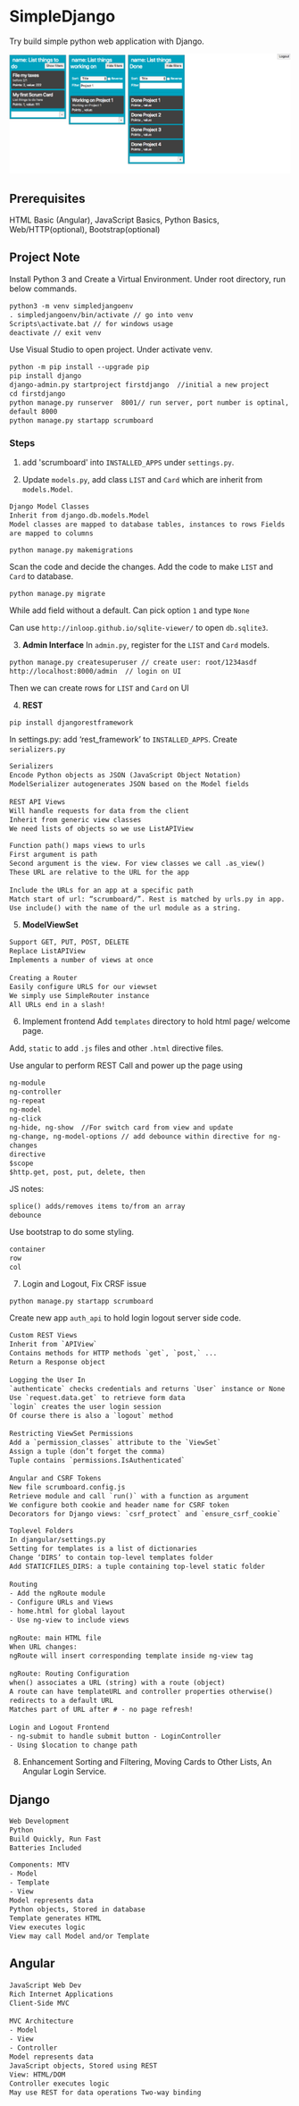 # SimpleDjango
Try build simple python web application with Django.

![HomePage](/images/homepage.png)
## Prerequisites
HTML Basic (Angular), JavaScript Basics, Python Basics, Web/HTTP(optional), Bootstrap(optional)

## Project Note
Install Python 3 and Create a Virtual Environment. Under root directory, run below commands.
```
python3 -m venv simpledjangoenv
. simpledjangoenv/bin/activate // go into venv
Scripts\activate.bat // for windows usage
deactivate // exit venv
```
Use Visual Studio to open project. Under activate venv.
```
python -m pip install --upgrade pip
pip install django
django-admin.py startproject firstdjango  //initial a new project
cd firstdjango
python manage.py runserver  8001// run server, port number is optinal, default 8000
python manage.py startapp scrumboard
```

### Steps
1. add 'scrumboard' into `INSTALLED_APPS` under `settings.py`.

2. Update `models.py`, add class `LIST` and `Card` which are inherit from `models.Model`.
```
Django Model Classes
Inherit from django.db.models.Model
Model classes are mapped to database tables, instances to rows Fields are mapped to columns
```
```
python manage.py makemigrations
```
Scan the code and decide the changes. Add the code to make `LIST` and `Card`  to database.
```
python manage.py migrate
```
While add field without a default. Can pick option `1` and type `None`

Can use `http://inloop.github.io/sqlite-viewer/` to open `db.sqlite3`.

3. **Admin Interface** In `admin.py`, register for the `LIST` and `Card` models.
```
python manage.py createsuperuser // create user: root/1234asdf
http://localhost:8000/admin  // login on UI
```
Then we can create rows for `LIST` and `Card` on UI

4. **REST**
```
pip install djangorestframework
```
In settings.py: add ‘rest_framework’ to `INSTALLED_APPS`. Create `serializers.py`
```
Serializers
Encode Python objects as JSON (JavaScript Object Notation) 
ModelSerializer autogenerates JSON based on the Model fields

REST API Views
Will handle requests for data from the client 
Inherit from generic view classes
We need lists of objects so we use ListAPIView
```

```
Function path() maps views to urls
First argument is path
Second argument is the view. For view classes we call .as_view() 
These URL are relative to the URL for the app

Include the URLs for an app at a specific path
Match start of url: “scrumboard/”. Rest is matched by urls.py in app. 
Use include() with the name of the url module as a string.
```

5. **ModelViewSet**
```
Support GET, PUT, POST, DELETE 
Replace ListAPIView
Implements a number of views at once

Creating a Router
Easily configure URLS for our viewset 
We simply use SimpleRouter instance 
All URLs end in a slash!
```

6.  Implement frontend
Add `templates` directory to hold html page/ welcome page.

Add, `static` to add `.js` files and other `.html` directive files.

Use angular to perform REST Call and power up the page using
```
ng-module
ng-controller
ng-repeat
ng-model
ng-click
ng-hide, ng-show  //For switch card from view and update
ng-change, ng-model-options // add debounce within directive for ng-changes
directive
$scope
$http.get, post, put, delete, then
```

JS notes:
```$xslt
splice() adds/removes items to/from an array
debounce
```
Use bootstrap to do some styling. 
```
container
row
col
```

7. Login and Logout, Fix CRSF issue
```
python manage.py startapp scrumboard
```
Create new app `auth_api` to hold login logout server side code.
```
Custom REST Views
Inherit from `APIView`
Contains methods for HTTP methods `get`, `post,` ... 
Return a Response object

Logging the User In
`authenticate` checks credentials and returns `User` instance or None 
Use `request.data.get` to retrieve form data
`login` creates the user login session
Of course there is also a `logout` method

Restricting ViewSet Permissions
Add a `permission_classes` attribute to the `ViewSet` 
Assign a tuple (don’t forget the comma)
Tuple contains `permissions.IsAuthenticated`

Angular and CSRF Tokens
New file scrumboard.config.js
Retrieve module and call `run()` with a function as argument
We configure both cookie and header name for CSRF token 
Decorators for Django views: `csrf_protect` and `ensure_csrf_cookie`
```

```
Toplevel Folders
In djangular/settings.py
Setting for templates is a list of dictionaries
Change ‘DIRS’ to contain top-level templates folder
Add STATICFILES_DIRS: a tuple containing top-level static folder

Routing
- Add the ngRoute module
- Configure URLs and Views
- home.html for global layout
- Use ng-view to include views

ngRoute: main HTML file
When URL changes:
ngRoute will insert corresponding template inside ng-view tag

ngRoute: Routing Configuration
when() associates a URL (string) with a route (object)
A route can have templateURL and controller properties otherwise() redirects to a default URL
Matches part of URL after # - no page refresh!

Login and Logout Frontend
- ng-submit to handle submit button - LoginController
- Using $location to change path
```
8. Enhancement
Sorting and Filtering, Moving Cards to Other Lists, An Angular Login Service.



## Django
```
Web Development
Python 
Build Quickly, Run Fast 
Batteries Included
```
```
Components: MTV
- Model
- Template 
- View
Model represents data 
Python objects, Stored in database
Template generates HTML
View executes logic 
View may call Model and/or Template
```

## Angular
```
JavaScript Web Dev
Rich Internet Applications
Client-Side MVC

MVC Architecture
- Model
- View
- Controller
Model represents data
JavaScript objects, Stored using REST
View: HTML/DOM
Controller executes logic
May use REST for data operations Two-way binding
```